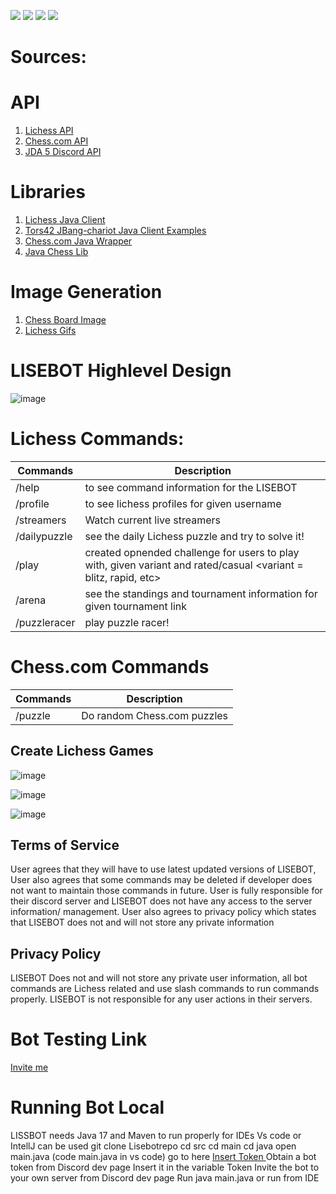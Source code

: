 ![](https://img.shields.io/badge/Status-Verified%20Discord%20Bot-brightgreen)
![](https://img.shields.io/badge/Status-Online-brightgreen)
![](https://img.shields.io/badge/Discord%20API-JDA-purple)
![](https://img.shields.io/badge/Available%20On-Discord%20App%20Directory%20-blue)
# Sources:

# API

 1. [Lichess API](https://lichess.org/api) 
 2. [Chess.com API](https://github.com/sornerol/chess-com-pubapi-java-wrapper)
 3. [JDA 5 Discord API](https://github.com/DV8FromTheWorld/JDA)

# Libraries


 1. [Lichess Java Client](https://github.com/tors42/chariot) 
 2. [Tors42 JBang-chariot Java Client Examples](https://github.com/tors42/jbang-chariot)
 3. [Chess.com Java Wrapper](https://github.com/sornerol/chess-com-pubapi-java-wrapper)
 4. [Java Chess Lib](https://github.com/bhlangonijr/chesslib)

# Image Generation
 1. [Chess Board Image](https://chessboardimage.com/)
 2. [Lichess Gifs](https://github.com/lichess-org/lila-gif)

# LISEBOT Highlevel Design
![image](https://www.linkpicture.com/q/autodraw-2022-09-24.png)
 

# Lichess Commands:
| Commands      | Description |
| ----------- | ----------- |
| /help      | to see command information for the LISEBOT       |
| /profile <Lichess username>    | to see lichess profiles for given username       |
| /streamers | Watch current live streamers |
| /dailypuzzle | see the daily Lichess puzzle and try to solve it! |
|  /play | created opnended challenge for users to play with, given variant and rated/casual <variant = blitz, rapid, etc> |
|  /arena <Lichess arena URL>  | see the standings and tournament information for given tournament link|
| /puzzleracer | play puzzle racer! |


# Chess.com Commands
| Commands      | Description |
| ----------- | ----------- |
| /puzzle      | Do random Chess.com puzzles     |

## Create Lichess Games
![image](https://www.linkpicture.com/q/Screen-Shot-2022-09-05-at-5.16.48-PM.png)

![image](https://www.linkpicture.com/q/Screen-Shot-2022-09-05-at-5.16.56-PM.png)

![image](https://www.linkpicture.com/q/Screen-Shot-2022-09-24-at-5.16.24-PM.png)
 

## Terms of Service
User agrees that they will have to use latest updated versions of LISEBOT, User also agrees that some commands may be deleted if developer does not want to maintain those commands in future. User is fully responsible for their discord server and LISEBOT does not have any access to the server information/ management. User also agrees to privacy policy which states that LISEBOT does not and will not store any private information

## Privacy Policy
LISEBOT Does not and will not store any private user information, all bot commands are Lichess related and use slash commands to run commands properly. LISEBOT is not responsible for any user actions in their servers.

# Bot Testing Link
[Invite me](https://discord.com/oauth2/authorize?client_id=930544707300393021&permissions=8&scope=bot%20applications.commands)


# Running Bot Local

LISSBOT needs Java 17 and Maven to run properly for IDEs Vs code or IntellJ can be used
git clone Lisebotrepo 
cd src 
cd main
cd java 
open main.java (code main.java in vs code)
go to here 
[Insert Token ](https://github.com/jalpp/LichessSearchEngineBot/blob/master/src/main/java/Main.java#L45)
Obtain a bot token from Discord dev page
Insert it in the variable Token
Invite the bot to your own server from Discord dev page
Run java main.java or run from IDE





